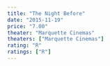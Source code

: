 ```yaml
---
title: "The Night Before"
date: "2015-11-19"
price: "7.00"
theater: "Marquette Cinemas"
theaters: ["Marquette Cinemas"]
rating: "R"
ratings: ["R"]
---
```

